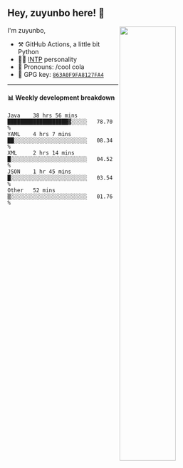 

## Hey, zuyunbo here! :wave: 
[<img align="right" width="50%" src="https://github-readme-stats.vercel.app/api?username=zuyunbo&theme=dark&show_icons=true">](https://metrics.lecoq.io/ouuan?template=classic)

I'm zuyunbo,

-   :hammer_and_pick: GitHub Actions, a little bit Python
-   :man_scientist: [INTP](https://www.16personalities.com/profiles/3302586f07ca3) personality
-   :man: Pronouns: /cool cola
-   :key: GPG key: [`863A0F9FA8127FA4`](https://github.com/zuyunbo.gpg)

---

#### :bar_chart: Weekly development breakdown
<!--START_SECTION:waka-->
```text
Java    38 hrs 56 mins  ███████████████████▓░░░░░   78.70 % 
YAML    4 hrs 7 mins    ██░░░░░░░░░░░░░░░░░░░░░░░   08.34 % 
XML     2 hrs 14 mins   █░░░░░░░░░░░░░░░░░░░░░░░░   04.52 % 
JSON    1 hr 45 mins    █░░░░░░░░░░░░░░░░░░░░░░░░   03.54 % 
Other   52 mins         ▒░░░░░░░░░░░░░░░░░░░░░░░░   01.76 % 
```
<!--END_SECTION:waka-->

